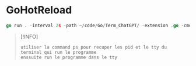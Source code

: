 # GoHotReload
```go 
go run . -interval 2s -path ~/code/Go/Term_ChatGPT/ -extension .go -cmd "go run ."
```

> [!INFO]
> ```
> utiliser la command ps pour recuper les pid et le tty du terminal qui run le programme
> enssuite run le programme dans le tty 
> ```

